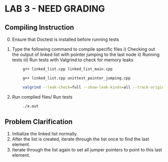 # LAB 3 - NEED GRADING  

## **Compiling Instruction** 
0. Ensure that Doctest is installed before running tests

1. Type the following command to compile specific files
    i)   Checking out the output of linked list with pointer jumping to the last node
    ii)  Running tests
    iii) Run tests with Valgrind to check for memory leaks
    

```bash
        g++ linked_list.cpp linked_list_main.cpp
``` 
```bash
        g++ linked_list.cpp unittest_pointer_jumping.cpp
```
```bash 
        valgrind --leak-check=full --show-leak-kinds=all --track-origins=yes --verbose ./a.out

```
2. Run complied files/ Run tests
```bash
        ./a.out
```

## **Problem Clarification**
1. Initialize the linked list normally.
2. After the list is created, iterate through the list once to find the last element.
3. Iterate through the list again to set all jumper pointers to point to this last element.